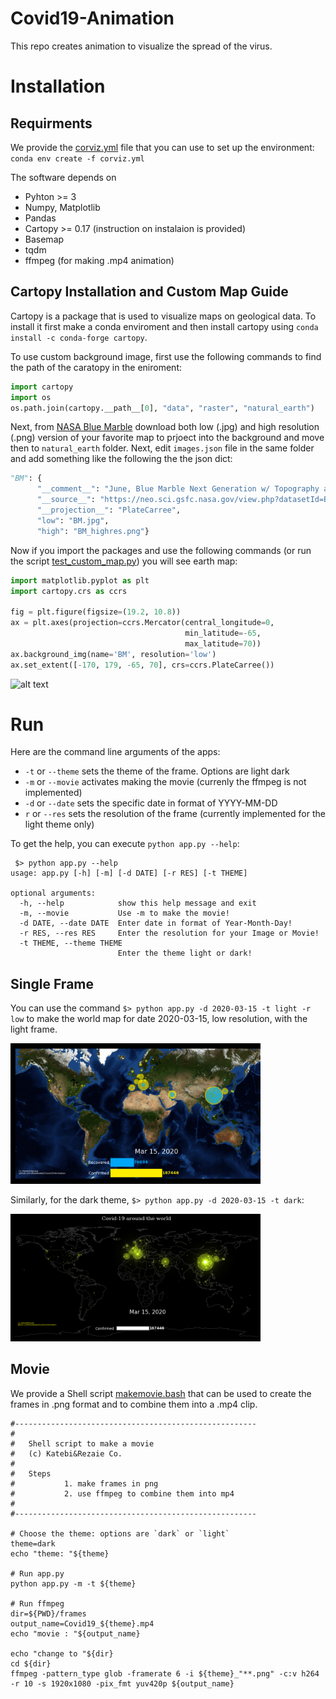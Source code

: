 # Covid19-Animation
This repo creates animation to visualize the spread of the virus.

# Installation
## Requirments 
We provide the [corviz.yml](https://github.com/RezaKatebi/Covid19-Animation/blob/master/corviz.yml) file that you can use to set up the environment: `conda env create -f corviz.yml` 

The software depends on
- Pyhton >= 3
- Numpy, Matplotlib
- Pandas
- Cartopy >= 0.17 (instruction on instalaion is provided)
- Basemap
- tqdm
- ffmpeg (for making .mp4 animation)

## Cartopy Installation and Custom Map Guide
Cartopy is a package that is used to visualize maps on geological data. To install it first make a conda enviroment and then install cartopy using ```conda install -c conda-forge cartopy```. 

To use custom background image, first use the following commands to find the path of the caratopy in the eniroment:
```python
import cartopy 
import os 
os.path.join(cartopy.__path__[0], "data", "raster", "natural_earth")
```
Next, from [NASA Blue Marble](https://visibleearth.nasa.gov/collection/1484/blue-marble) download both low (.jpg) and high resolution (.png) version of your favorite map to prjoect into the background and move then to ```natural_earth``` folder. Next, edit ```images.json``` file in the same folder and add something like the following the the json dict:
```python 
"BM": {
      "__comment__": "June, Blue Marble Next Generation w/ Topography and Bathymetry",
      "__source__": "https://neo.sci.gsfc.nasa.gov/view.php?datasetId=BlueMarbleNG-TB",
      "__projection__": "PlateCarree",
      "low": "BM.jpg",
      "high": "BM_highres.png"}
```
Now if you import the packages and use the following commands (or run the script [test_custom_map.py](https://github.com/RezaKatebi/Covid19-Animation/blob/master/CoronaVis/test/test_custom_map.py)) you will see earth map:
```python
import matplotlib.pyplot as plt
import cartopy.crs as ccrs

fig = plt.figure(figsize=(19.2, 10.8))
ax = plt.axes(projection=ccrs.Mercator(central_longitude=0,  
                                       min_latitude=-65,
                                       max_latitude=70))
ax.background_img(name='BM', resolution='low')
ax.set_extent([-170, 179, -65, 70], crs=ccrs.PlateCarree())
```
![alt text](https://eoimages.gsfc.nasa.gov/images/imagerecords/73000/73726/world.topo.bathy.200406.3x5400x2700.jpg "Sample Map")

# Run
Here are the command line arguments of the apps:
* `-t` or `--theme` sets the theme of the frame. Options are light dark
* `-m` or `--movie` activates making the movie (currenly the ffmpeg is not implemented)
* `-d` or `--date` sets the specific date in format of YYYY-MM-DD
* `r` or `--res` sets the resolution of the frame (currently implemented for the light theme only)

To get the help, you can execute `python app.py --help`:
```Shell
 $> python app.py --help
usage: app.py [-h] [-m] [-d DATE] [-r RES] [-t THEME]

optional arguments:
  -h, --help            show this help message and exit
  -m, --movie           Use -m to make the movie!
  -d DATE, --date DATE  Enter date in format of Year-Month-Day!
  -r RES, --res RES     Enter the resolution for your Image or Movie!
  -t THEME, --theme THEME
                        Enter the theme light or dark!
```


## Single Frame
You can use the command
`$> python app.py -d 2020-03-15 -t light -r low` to make the world map for date 2020-03-15, low resolution, with the light frame.

<img src="https://github.com/RezaKatebi/Covid19-Animation/blob/master/CoronaVis/light_2020-03-15.png" width="400">

Similarly, for the dark theme,
`$> python app.py -d 2020-03-15 -t dark`:

<img src="https://github.com/RezaKatebi/Covid19-Animation/blob/master/CoronaVis/dark_2020-03-15.png" width="400">


## Movie
We provide a Shell script [makemovie.bash](https://github.com/RezaKatebi/Covid19-Animation/blob/master/CoronaVis/makemovie.bash) that can be used to create the frames in .png format and to combine them into a .mp4 clip.
```Shell
#------------------------------------------------------
#   
#   Shell script to make a movie
#   (c) Katebi&Rezaie Co.
#   
#   Steps
#           1. make frames in png
#           2. use ffmpeg to combine them into mp4
#
#------------------------------------------------------

# Choose the theme: options are `dark` or `light`
theme=dark
echo "theme: "${theme}

# Run app.py
python app.py -m -t ${theme} 

# Run ffmpeg
dir=${PWD}/frames
output_name=Covid19_${theme}.mp4
echo "movie : "${output_name}

echo "change to "${dir}
cd ${dir}
ffmpeg -pattern_type glob -framerate 6 -i ${theme}_"**.png" -c:v h264 -r 10 -s 1920x1080 -pix_fmt yuv420p ${output_name}
```
